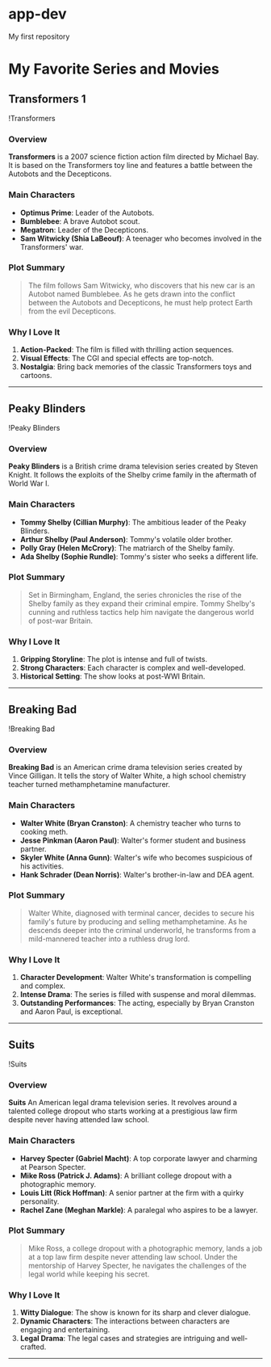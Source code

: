 # app-dev
My first repository

# My Favorite Series and Movies

## Transformers 1
!Transformers

### Overview
**Transformers** is a 2007 science fiction action film directed by Michael Bay. It is based on the Transformers toy line and features a battle between the Autobots and the Decepticons.

### Main Characters
- **Optimus Prime**: Leader of the Autobots.
- **Bumblebee**: A brave Autobot scout.
- **Megatron**: Leader of the Decepticons.
- **Sam Witwicky (Shia LaBeouf)**: A teenager who becomes involved in the Transformers' war.

### Plot Summary
> The film follows Sam Witwicky, who discovers that his new car is an Autobot named Bumblebee. As he gets drawn into the conflict between the Autobots and Decepticons, he must help protect Earth from the evil Decepticons.

### Why I Love It
1. **Action-Packed**: The film is filled with thrilling action sequences.
2. **Visual Effects**: The CGI and special effects are top-notch.
3. **Nostalgia**: Bring back memories of the classic Transformers toys and cartoons.

---

## Peaky Blinders
!Peaky Blinders

### Overview
**Peaky Blinders** is a British crime drama television series created by Steven Knight. It follows the exploits of the Shelby crime family in the aftermath of World War I.

### Main Characters
- **Tommy Shelby (Cillian Murphy)**: The ambitious leader of the Peaky Blinders.
- **Arthur Shelby (Paul Anderson)**: Tommy's volatile older brother.
- **Polly Gray (Helen McCrory)**: The matriarch of the Shelby family.
- **Ada Shelby (Sophie Rundle)**: Tommy's sister who seeks a different life.

### Plot Summary
> Set in Birmingham, England, the series chronicles the rise of the Shelby family as they expand their criminal empire. Tommy Shelby's cunning and ruthless tactics help him navigate the dangerous world of post-war Britain.

### Why I Love It
1. **Gripping Storyline**: The plot is intense and full of twists.
2. **Strong Characters**: Each character is complex and well-developed.
3. **Historical Setting**: The show looks at post-WWI Britain.

---

## Breaking Bad
!Breaking Bad

### Overview
**Breaking Bad** is an American crime drama television series created by Vince Gilligan. It tells the story of Walter White, a high school chemistry teacher turned methamphetamine manufacturer.

### Main Characters
- **Walter White (Bryan Cranston)**: A chemistry teacher who turns to cooking meth.
- **Jesse Pinkman (Aaron Paul)**: Walter's former student and business partner.
- **Skyler White (Anna Gunn)**: Walter's wife who becomes suspicious of his activities.
- **Hank Schrader (Dean Norris)**: Walter's brother-in-law and DEA agent.

### Plot Summary
> Walter White, diagnosed with terminal cancer, decides to secure his family's future by producing and selling methamphetamine. As he descends deeper into the criminal underworld, he transforms from a mild-mannered teacher into a ruthless drug lord.

### Why I Love It
1. **Character Development**: Walter White's transformation is compelling and complex.
2. **Intense Drama**: The series is filled with suspense and moral dilemmas.
3. **Outstanding Performances**: The acting, especially by Bryan Cranston and Aaron Paul, is exceptional.

---

## Suits
!Suits

### Overview
**Suits** An American legal drama television series. It revolves around a talented college dropout who starts working at a prestigious law firm despite never having attended law school.

### Main Characters
- **Harvey Specter (Gabriel Macht)**: A top corporate lawyer and charming at Pearson Specter.
- **Mike Ross (Patrick J. Adams)**: A brilliant college dropout with a photographic memory.
- **Louis Litt (Rick Hoffman)**: A senior partner at the firm with a quirky personality.
- **Rachel Zane (Meghan Markle)**: A paralegal who aspires to be a lawyer.

### Plot Summary
> Mike Ross, a college dropout with a photographic memory, lands a job at a top law firm despite never attending law school. Under the mentorship of Harvey Specter, he navigates the challenges of the legal world while keeping his secret.

### Why I Love It
1. **Witty Dialogue**: The show is known for its sharp and clever dialogue.
2. **Dynamic Characters**: The interactions between characters are engaging and entertaining.
3. **Legal Drama**: The legal cases and strategies are intriguing and well-crafted.

---
